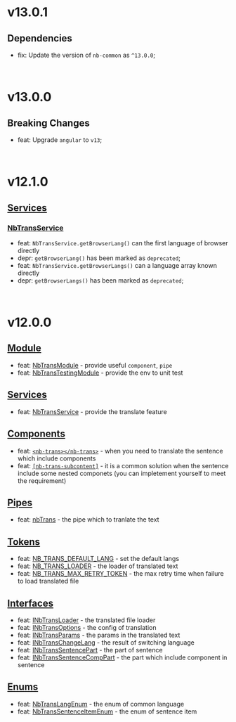 # v13.0.1
## Dependencies
- fix: Update the version of `nb-common` as `^13.0.0`;

<br/>

# v13.0.0
## Breaking Changes
- feat: Upgrade `angular` to `v13`;

<br/>

# v12.1.0
## [Services](https://github.com/bigBear713/nb-trans/blob/master/projects/nb-trans/README.EN.md#Services "Services")
### [NbTransService](https://github.com/bigBear713/nb-trans/blob/master/projects/nb-trans/README.EN.md#nbtransservice "NbTransService")
- feat: `NbTransService.getBrowserLang()` can the first language of browser directly
- depr: `getBrowserLang()` has been marked as `deprecated`;
- feat: `NbTransService.getBrowserLangs()` can a language array known directly
- depr: `getBrowserLangs()` has been marked as `deprecated`;

<br/>

# v12.0.0
## [Module](https://github.com/bigBear713/nb-trans/blob/master/projects/nb-trans/README.EN.md#Module "Module")
- feat: [NbTransModule](https://github.com/bigBear713/nb-trans/blob/master/projects/nb-trans/README.EN.md#nbtransmodule) - provide useful `component`, `pipe`
- feat: [NbTransTestingModule](https://github.com/bigBear713/nb-trans/blob/master/projects/nb-trans/README.EN.md#nbtranstestingmodule) - provide the env to unit test

## [Services](https://github.com/bigBear713/nb-trans/blob/master/projects/nb-trans/README.EN.md#Services "Services")
- feat: [NbTransService](https://github.com/bigBear713/nb-trans/blob/master/projects/nb-trans/README.EN.md#nbtransservice "NbTransService") - provide the translate feature

## [Components](https://github.com/bigBear713/nb-trans/blob/master/projects/nb-trans/README.EN.md#Components "Components")
- feat: [`<nb-trans></nb-trans>`](https://github.com/bigBear713/nb-trans/blob/master/projects/nb-trans/README.EN.md#nb-transnb-trans) - when you need to translate the sentence which include components
- feat: [`[nb-trans-subcontent]`](https://github.com/bigBear713/nb-trans/blob/master/projects/nb-trans/README.EN.md#nb-trans-subcontent) - it is a common solution when the sentence include some nested componets (you can impletement yourself to meet the requirement)

## [Pipes](https://github.com/bigBear713/nb-trans/blob/master/projects/nb-trans/README.EN.md#Pipes "Pipes")
- feat: [nbTrans](https://github.com/bigBear713/nb-trans/blob/master/projects/nb-trans/README.EN.md#nbtrans-transformkey-string-options-inbtransoptions-string) - the pipe which to tranlate the text

## [Tokens](https://github.com/bigBear713/nb-trans/blob/master/projects/nb-trans/README.EN.md#Tokens "Tokens")
- feat: [NB_TRANS_DEFAULT_LANG](https://github.com/bigBear713/nb-trans/blob/master/projects/nb-trans/README.EN.md#nb_trans_default_lang) - set the default langs
- feat: [NB_TRANS_LOADER](https://github.com/bigBear713/nb-trans/blob/master/projects/nb-trans/README.EN.md#nb_trans_loader) - the loader of translated text
- feat: [NB_TRANS_MAX_RETRY_TOKEN](https://github.com/bigBear713/nb-trans/blob/master/projects/nb-trans/README.EN.md#nb_trans_max_retry_token) - the max retry time when failure to load translated file

## [Interfaces](https://github.com/bigBear713/nb-trans/blob/master/projects/nb-trans/README.EN.md#Interfaces "Interfaces")
- feat: [INbTransLoader](https://github.com/bigBear713/nb-trans/blob/master/projects/nb-trans/README.EN.md#inbtransloader) - the translated file loader
- feat: [INbTransOptions](https://github.com/bigBear713/nb-trans/blob/master/projects/nb-trans/README.EN.md#inbtransoptions) - the config of translation
- feat: [INbTransParams](https://github.com/bigBear713/nb-trans/blob/master/projects/nb-trans/README.EN.md#inbtransparams) - the params in the translated text
- feat: [INbTransChangeLang](https://github.com/bigBear713/nb-trans/blob/master/projects/nb-trans/README.EN.md#inbtranschangelang) - the result of switching language
- feat: [INbTransSentencePart](https://github.com/bigBear713/nb-trans/blob/master/projects/nb-trans/README.EN.md#inbtranssentencepart) - the part of sentence
- feat: [INbTransSentenceCompPart](https://github.com/bigBear713/nb-trans/blob/master/projects/nb-trans/README.EN.md#inbtranssentencecomppart) - the part which include component in sentence

## [Enums](https://github.com/bigBear713/nb-trans/blob/master/projects/nb-trans/README.EN.md#Enums "Enums")
- feat: [NbTransLangEnum](https://github.com/bigBear713/nb-trans/blob/master/projects/nb-trans/README.EN.md#nbtranslangenum) - the enum of common language
- feat: [NbTransSentenceItemEnum](https://github.com/bigBear713/nb-trans/blob/master/projects/nb-trans/README.EN.md#nbtranssentenceitemenum) - the enum of sentence item